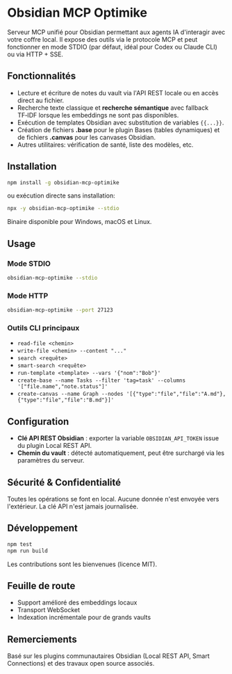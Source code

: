 # Obsidian MCP Optimike

Serveur MCP unifié pour Obsidian permettant aux agents IA d'interagir avec votre coffre local. Il expose des outils via le protocole MCP et peut fonctionner en mode STDIO (par défaut, idéal pour Codex ou Claude CLI) ou via HTTP + SSE.

## Fonctionnalités
- Lecture et écriture de notes du vault via l'API REST locale ou en accès direct au fichier.
- Recherche texte classique et **recherche sémantique** avec fallback TF‑IDF lorsque les embeddings ne sont pas disponibles.
- Exécution de templates Obsidian avec substitution de variables `{{...}}`.
- Création de fichiers **.base** pour le plugin Bases (tables dynamiques) et de fichiers **.canvas** pour les canvases Obsidian.
- Autres utilitaires: vérification de santé, liste des modèles, etc.

## Installation
```bash
npm install -g obsidian-mcp-optimike
```
ou exécution directe sans installation:
```bash
npx -y obsidian-mcp-optimike --stdio
```
Binaire disponible pour Windows, macOS et Linux.

## Usage
### Mode STDIO
```bash
obsidian-mcp-optimike --stdio
```
### Mode HTTP
```bash
obsidian-mcp-optimike --port 27123
```

### Outils CLI principaux
- `read-file <chemin>`
- `write-file <chemin> --content "..."`
- `search <requête>`
- `smart-search <requête>`
- `run-template <template> --vars '{"nom":"Bob"}'`
- `create-base --name Tasks --filter 'tag=task' --columns '["file.name","note.status"]'`
- `create-canvas --name Graph --nodes '[{"type":"file","file":"A.md"},{"type":"file","file":"B.md"}]'`

## Configuration
- **Clé API REST Obsidian** : exporter la variable `OBSIDIAN_API_TOKEN` issue du plugin Local REST API.
- **Chemin du vault** : détecté automatiquement, peut être surchargé via les paramètres du serveur.

## Sécurité & Confidentialité
Toutes les opérations se font en local. Aucune donnée n'est envoyée vers l'extérieur. La clé API n'est jamais journalisée.

## Développement
```bash
npm test
npm run build
```
Les contributions sont les bienvenues (licence MIT).

## Feuille de route
- Support amélioré des embeddings locaux
- Transport WebSocket
- Indexation incrémentale pour de grands vaults

## Remerciements
Basé sur les plugins communautaires Obsidian (Local REST API, Smart Connections) et des travaux open source associés.
